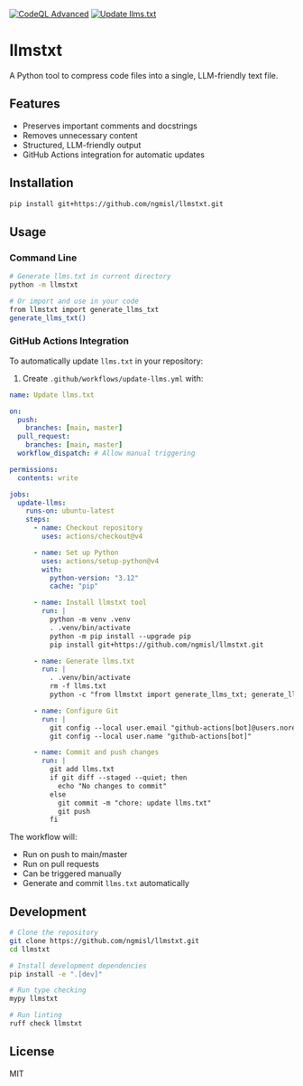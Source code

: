 [![CodeQL Advanced](https://github.com/ngmisl/llmstxt/actions/workflows/codeql.yml/badge.svg)](https://github.com/ngmisl/llmstxt/actions/workflows/codeql.yml)
[![Update llms.txt](https://github.com/ngmisl/llmstxt/actions/workflows/update-llms.yml/badge.svg)](https://github.com/ngmisl/llmstxt/actions/workflows/update-llms.yml)

# llmstxt

A Python tool to compress code files into a single, LLM-friendly text file.

## Features

- Preserves important comments and docstrings
- Removes unnecessary content
- Structured, LLM-friendly output
- GitHub Actions integration for automatic updates

## Installation

```bash
pip install git+https://github.com/ngmisl/llmstxt.git
```

## Usage

### Command Line

```bash
# Generate llms.txt in current directory
python -m llmstxt

# Or import and use in your code
from llmstxt import generate_llms_txt
generate_llms_txt()
```

### GitHub Actions Integration

To automatically update `llms.txt` in your repository:

1. Create `.github/workflows/update-llms.yml` with:

```yaml
name: Update llms.txt

on:
  push:
    branches: [main, master]
  pull_request:
    branches: [main, master]
  workflow_dispatch: # Allow manual triggering

permissions:
  contents: write

jobs:
  update-llms:
    runs-on: ubuntu-latest
    steps:
      - name: Checkout repository
        uses: actions/checkout@v4

      - name: Set up Python
        uses: actions/setup-python@v4
        with:
          python-version: "3.12"
          cache: "pip"

      - name: Install llmstxt tool
        run: |
          python -m venv .venv
          . .venv/bin/activate
          python -m pip install --upgrade pip
          pip install git+https://github.com/ngmisl/llmstxt.git

      - name: Generate llms.txt
        run: |
          . .venv/bin/activate
          rm -f llms.txt
          python -c "from llmstxt import generate_llms_txt; generate_llms_txt()"

      - name: Configure Git
        run: |
          git config --local user.email "github-actions[bot]@users.noreply.github.com"
          git config --local user.name "github-actions[bot]"

      - name: Commit and push changes
        run: |
          git add llms.txt
          if git diff --staged --quiet; then
            echo "No changes to commit"
          else
            git commit -m "chore: update llms.txt"
            git push
          fi
```

The workflow will:
- Run on push to main/master
- Run on pull requests
- Can be triggered manually
- Generate and commit `llms.txt` automatically

## Development

```bash
# Clone the repository
git clone https://github.com/ngmisl/llmstxt.git
cd llmstxt

# Install development dependencies
pip install -e ".[dev]"

# Run type checking
mypy llmstxt

# Run linting
ruff check llmstxt
```

## License

MIT

